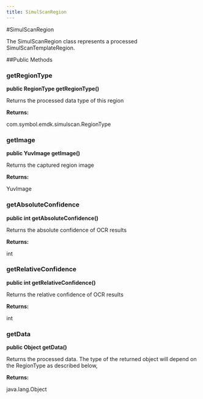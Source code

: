 ```yaml
---
title: SimulScanRegion
---
```

#SimulScanRegion

The SimulScanRegion class represents a processed SimulScanTemplateRegion.

##Public Methods

### getRegionType

**public RegionType getRegionType()**

Returns the processed data type of this region

**Returns:**

com.symbol.emdk.simulscan.RegionType

### getImage

**public YuvImage getImage()**

Returns the captured region image

**Returns:**

YuvImage

### getAbsoluteConfidence

**public int getAbsoluteConfidence()**

Returns the absolute confidence of OCR results

**Returns:**

int

### getRelativeConfidence

**public int getRelativeConfidence()**

Returns the relative confidence of OCR results

**Returns:**

int

### getData

**public Object getData()**

Returns the processed data.
 The type of the returned object will depend on the RegionType as described below,
 

**Returns:**

java.lang.Object

